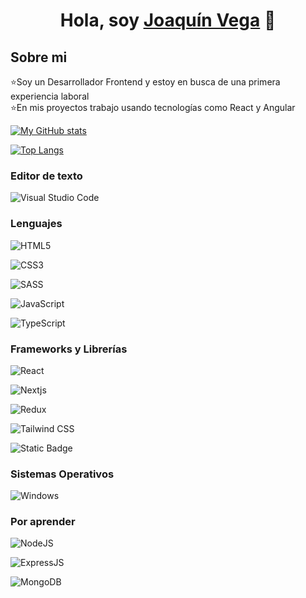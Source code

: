 <div align="center">
<h1 align="center">Hola, soy <a href="https://joaquinvega-portafolio.vercel.app">Joaquín Vega</a> 👋</h1>
</div>

## Sobre mi

⭐Soy un Desarrollador Frontend y estoy en busca de una primera experiencia laboral <br>
⭐En mis proyectos trabajo usando tecnologías como React y Angular
<br>


[![My GitHub stats](https://github-readme-stats.vercel.app/api?username=joacoconut&theme=radical)](https://github.com/anuraghazra/github-readme-stats)

[![Top Langs](https://github-readme-stats.vercel.app/api/top-langs/?username=joacoconut&layout=compact&theme=radical&&hide=php)](https://github.com/ramzeta/github-readme-stats)

### Editor de texto
![Visual Studio Code](https://img.shields.io/badge/Visual_Studio_Code-0078D4?logo=visual%20studio%20code&logoColor=white)

### Lenguajes
![HTML5](https://img.shields.io/badge/HTML5-E34F26?logo=html5&logoColor=white)

![CSS3](https://img.shields.io/badge/CSS3-1572B6?logo=css3&logoColor=white)

![SASS](https://img.shields.io/badge/SASS-f06292?logo=sass&logoColor=white)

![JavaScript](https://img.shields.io/badge/JavaScript-ffd600?logo=javascript&logoColor=1c1b1b)

![TypeScript](https://img.shields.io/badge/TypeScript-007ACC?logo=typescript&logoColor=white)


### Frameworks y Librerías 
![React](https://img.shields.io/badge/React-20232A?logo=react&logoColor=61DAFB)

![Nextjs](https://img.shields.io/badge/Next.js-292929?logo=nextdotjs&logoColor=white)

![Redux](https://img.shields.io/badge/Redux_Toolkit-7046b2?logo=redux&logoColor=white)

![Tailwind CSS](https://img.shields.io/badge/Tailwind_CSS-38B2AC?logo=tailwind-css&logoColor=white)

![Static Badge](https://img.shields.io/badge/Angular-red?logo=angular)

### Sistemas Operativos
![Windows](https://img.shields.io/badge/Windows-0078D6?logo=windows&logoColor=white)

### Por aprender
![NodeJS](https://img.shields.io/badge/Node.js-339933?logo=nodedotjs&logoColor=white)

![ExpressJS](https://img.shields.io/badge/Express.js-93c324?logo=express&logoColor=white)

![MongoDB](https://img.shields.io/badge/MongoDB-4EA94B?logo=mongodb&logoColor=white)


